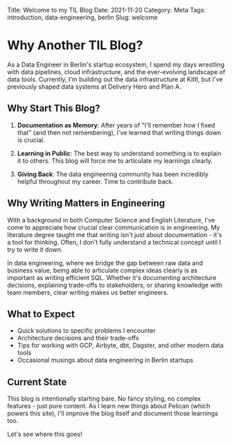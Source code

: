 Title: Welcome to my TIL Blog
Date: 2021-11-20
Category: Meta
Tags: introduction, data-engineering, berlin
Slug: welcome

# Why Another TIL Blog?

As a Data Engineer in Berlin's startup ecosystem, I spend my days wrestling with data pipelines, cloud infrastructure, and the ever-evolving landscape of data tools. Currently, I'm building out the data infrastructure at Kittl, but I've previously shaped data systems at Delivery Hero and Plan A.

## Why Start This Blog?

1. **Documentation as Memory**: After years of "I'll remember how I fixed that" (and then not remembering), I've learned that writing things down is crucial.

2. **Learning in Public**: The best way to understand something is to explain it to others. This blog will force me to articulate my learnings clearly.

3. **Giving Back**: The data engineering community has been incredibly helpful throughout my career. Time to contribute back.

## Why Writing Matters in Engineering

With a background in both Computer Science and English Literature, I've come to appreciate how crucial clear communication is in engineering. My literature degree taught me that writing isn't just about documentation - it's a tool for thinking. Often, I don't fully understand a technical concept until I try to write it down.

In data engineering, where we bridge the gap between raw data and business value, being able to articulate complex ideas clearly is as important as writing efficient SQL. Whether it's documenting architecture decisions, explaining trade-offs to stakeholders, or sharing knowledge with team members, clear writing makes us better engineers.

## What to Expect

- Quick solutions to specific problems I encounter
- Architecture decisions and their trade-offs
- Tips for working with GCP, Airbyte, dbt, Dagster, and other modern data tools
- Occasional musings about data engineering in Berlin startups

## Current State

This blog is intentionally starting bare. No fancy styling, no complex features - just pure content. As I learn new things about Pelican (which powers this site), I'll improve the blog itself and document those learnings too.

Let's see where this goes!
